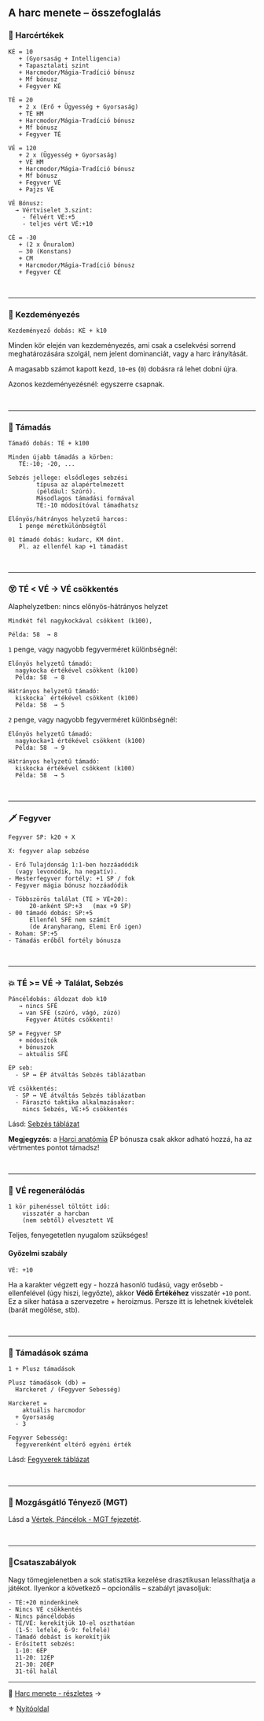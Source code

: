 
## A harc menete – összefoglalás

### 🧮 Harcértékek
```
KÉ = 10
   + (Gyorsaság + Intelligencia)
   + Tapasztalati szint
   + Harcmodor/Mágia-Tradíció bónusz
   + Mf bónusz
   + Fegyver KÉ

TÉ = 20
   + 2 x (Erő + Ügyesség + Gyorsaság)
   + TÉ HM
   + Harcmodor/Mágia-Tradíció bónusz
   + Mf bónusz
   + Fegyver TÉ

VÉ = 120
   + 2 x (Ügyesség + Gyorsaság)
   + VÉ HM
   + Harcmodor/Mágia-Tradíció bónusz
   + Mf bónusz
   + Fegyver VÉ
   + Pajzs VÉ

VÉ Bónusz:
  → Vértviselet 3.szint:
    - félvért VÉ:+5
    - teljes vért VÉ:+10

CÉ = -30
   + (2 x Önuralom)
   – 30 (Konstans)
   + CM
   + Harcmodor/Mágia-Tradíció bónusz
   + Fegyver CÉ
```

<br />

---
### 🤞 Kezdeményezés

```
Kezdeményező dobás: KÉ + k10
```

Minden kör elején van kezdeményezés, ami csak a cselekvési sorrend meghatározására szolgál, nem jelent dominanciát, vagy a harc irányítását.

A magasabb számot kapott kezd, `10`-es (`0`) dobásra rá lehet dobni újra.

Azonos kezdeményezésnél: egyszerre csapnak.

<br />

---
### 🤺 Támadás

```
Támadó dobás: TÉ + k100
```

```
Minden újabb támadás a körben:
   TÉ:-10; -20, ...

Sebzés jellege: elsődleges sebzési
        típusa az alapértelmezett
        (például: Szúró).
        Másodlagos támadási formával
        TÉ:-10 módosítóval támadhatsz

Előnyös/hátrányos helyzetű harcos:
   1 penge méretkülönbségtől

01 támadó dobás: kudarc, KM dönt.
   Pl. az ellenfél kap +1 támadást
```

<br />

---
### 😵 TÉ < VÉ  → VÉ csökkentés

Alaphelyzetben: nincs előnyös-hátrányos helyzet
```
Mindkét fél nagykockával csökkent (k100),

Példa: 58  → 8
```

`1` penge, vagy nagyobb fegyverméret különbségnél:

```
Előnyös helyzetű támadó:
  nagykocka értékével csökkent (k100)
  Példa: 58  → 8

Hátrányos helyzetű támadó:
  kiskocka` értékével csökkent (k100)
  Példa: 58  → 5
```

`2` penge, vagy nagyobb fegyverméret különbségnél:

```
Előnyös helyzetű támadó:
  nagykocka+1 értékével csökkent (k100)
  Példa: 58  → 9

Hátrányos helyzetű támadó:
  kiskocka értékével csökkent (k100)
  Példa: 58  → 5
```

<br />

---
### 🗡️ Fegyver

```
Fegyver SP: k20 + X

X: fegyver alap sebzése
```

```
- Erő Tulajdonság 1:1-ben hozzáadódik
  (vagy levonódik, ha negatív).
- Mesterfegyver fortély: +1 SP / fok
- Fegyver mágia bónusz hozzáadódik
```

```
- Többszörös találat (TÉ > VÉ+20):
      20-anként SP:+3   (max +9 SP)
- 00 támadó dobás: SP:+5
      Ellenfél SFÉ nem számít
      (de Aranyharang, Elemi Erő igen)
- Roham: SP:+5
- Támadás erőből fortély bónusza
```

<br />

---
### 💥 TÉ >= VÉ  → Találat, Sebzés

```
Páncéldobás: áldozat dob k10    
   → nincs SFÉ
   → van SFÉ (szúró, vágó, zúzó)
     Fegyver Átütés csökkenti!
```

```
SP = Fegyver SP
   + módosítók
   + bónuszok
   – aktuális SFÉ
```

```
ÉP seb:
  - SP ↔ ÉP átváltás Sebzés táblázatban

VÉ csökkentés:
  - SP ↔ VÉ átváltás Sebzés táblázatban
  - Fárasztó taktika alkalmazásakor:
    nincs Sebzés, VÉ:+5 csökkentés
```

Lásd: [Sebzés táblázat](064_02_07_sebzes.md)

**Megjegyzés**: a [Harci anatómia](fortelyok.harci/harci_anatomia.md) ÉP bónusza csak akkor adható hozzá, ha az vértmentes pontot támadsz!

<br />

---
### 🍎 VÉ regenerálódás
```
1 kör pihenéssel töltött idő:
    visszatér a harcban
    (nem sebtől) elvesztett VÉ
```

Teljes, fenyegetetlen nyugalom szükséges!

#### Győzelmi szabály

```
VÉ: +10
```

Ha a karakter végzett egy - hozzá hasonló tudású, vagy erősebb - ellenfelével (úgy hiszi, legyőzte), akkor **Védő Értékéhez** visszatér `+10` pont.\
Ez a siker hatása a szervezetre + heroizmus. Persze itt is lehetnek kivételek (barát megölése, stb).

<br />

---
### 🔢 Támadások száma

```
1 + Plusz támadások

Plusz támadások (db) =
  Harckeret / (Fegyver Sebesség)
```

```
Harckeret =
    aktuális harcmodor
  + Gyorsaság
  - 3

Fegyver Sebesség:
  fegyverenként eltérő egyéni érték 
```

Lásd: [Fegyverek táblázat](068_00_fegyverek.md)

<br />

---
### 🚷 Mozgásgátló Tényező (MGT)

Lásd a [Vértek, Páncélok - MGT fejezetét](069_00_vertek_pancelok.md#mozgásgátló-tényező-mgt).

<br />

---
### 📖Csataszabályok

Nagy tömegjelenetben a sok statisztika kezelése drasztikusan lelassíthatja a játékot. Ilyenkor a következő – opcionális – szabályt javasoljuk:

```
- TÉ:+20 mindenkinek
- Nincs VÉ csökkentés
- Nincs páncéldobás
- TÉ/VÉ: kerekítjük 10-el oszthatóan
  (1-5: lefelé, 6-9: felfelé)
- Támadó dobást is kerekítjük
- Erősített sebzés:
  1-10: 6ÉP
  11-20: 12ÉP
  21-30: 20ÉP
  31-től halál
```

---

🔗 [Harc menete - részletes](064_02_00_harc_menete_reszletes.md) →

⚜️ [Nyitóoldal](start.md#6-harcrendszer-%EF%B8%8F)
